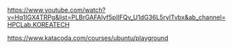 
https://www.youtube.com/watch?v=Hq1IGX4TRPg&list=PLBrGAFAIyf5pIIFQv_U1dG36L5rylTvbx&ab_channel=HPCLab.KOREATECH

https://www.katacoda.com/courses/ubuntu/playground
